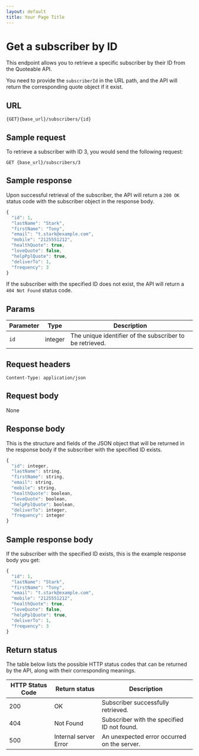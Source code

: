 ```yaml
---
layout: default
title: Your Page Title
---
```


# Get a subscriber by ID

This endpoint allows you to retrieve a specific subscriber by their ID from the Quoteable API.

You need to provide the `subscriberId` in the URL path, and the API will return the corresponding quote object if it exist.

## URL

```shell
{GET}{base_url}/subscribers/{id}
```

## Sample request

To retrieve a subscriber with ID 3, you would send the following request:

```shell
GET {base_url}/subscribers/3
```

## Sample response

Upon successful retrieval of the subscriber, the API will return a `200 OK` status code with the subscriber object in the response body.

```js
{
  "id": 1,
  "lastName": "Stark",
  "firstName": "Tony",
  "email": "t.stark@example.com",
  "mobile": "2125551212",
  "healthQuote": true,
  "loveQuote": false,
  "helpPplQuote": true,
  "deliverTo": 1,
  "frequency": 3
}
```

If the subscriber with the specified ID does not exist, the API will return a `404 Not Found` status code.

## Params

| Parameter | Type | Description |
| ------------- | ----------- | ----------- |
| `id` | integer | The unique identifier of the subscriber to be retrieved. |

## Request headers

```shell
Content-Type: application/json
```

## Request body

None

## Response body

This is the structure and fields of the JSON object that will be returned in the response body if the subscriber with the specified ID exists.

```js
{
  "id": integer,
  "lastName": string,
  "firstName": string,
  "email": string,
  "mobile": string,
  "healthQuote": boolean,
  "loveQuote": boolean,
  "helpPplQuote": boolean,
  "deliverTo": integer,
  "frequency": integer
}
```

## Sample response body

If the subscriber with the specified ID exists, this is the example response body you get:

```js
{
  "id": 1,
  "lastName": "Stark",
  "firstName": "Tony",
  "email": "t.stark@example.com",
  "mobile": "2125551212",
  "healthQuote": true,
  "loveQuote": false,
  "helpPplQuote": true,
  "deliverTo": 1,
  "frequency": 3
}
```

## Return status

The table below lists the possible HTTP status codes that can be returned by the API, along with their corresponding meanings.

| HTTP Status Code | Return status | Description |
| ------------- | ----------- | ----------- |
| 200 | OK | Subscriber successfully retrieved. |
| 404 | Not Found | Subscriber with the specified ID not found. |
| 500 | Internal server Error | An unexpected error occurred on the server. |
